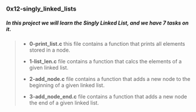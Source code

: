 ### 0x12-singly_linked_lists

##### In this project we will learn the ___Singly Linked List___, and we have 7 tasks on it.

> - **0-print_list.c** this file contains a function that prints all elements stored in a node.
>
> - **1-list_len.c** file contains a function that calcs the elements of a given linked list.
>
> - **2-add_node.c** file contains a function that adds a new node to the beginning of a given linked list.
>
> - **3-add_node_end.c** file contains a function that adds a new node the end of a given linked list.
